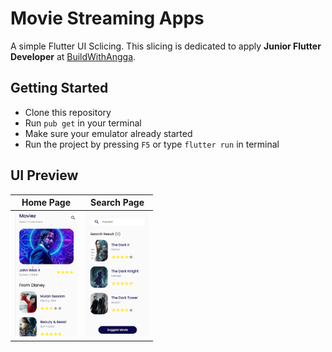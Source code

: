 # Movie Streaming Apps

A simple Flutter UI Sclicing. This slicing is dedicated to apply **Junior Flutter Developer** at [BuildWithAngga](https://buildwithangga.com).

## Getting Started

- Clone this repository
- Run `pub get` in your terminal
- Make sure your emulator already started
- Run the project by pressing `F5` or type `flutter run` in terminal

## UI Preview

| Home Page                                                       | Search Page                                                       |
| --------------------------------------------------------------- | ----------------------------------------------------------------- |
| <img src="assets/images/homepage.png" width="100" height="200"> | <img src="assets/images/searchpage.png" width="100" height="200"> |
